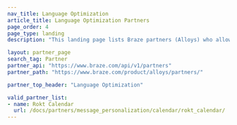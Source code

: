 ```yaml
---
nav_title: Language Optimization
article_title: Language Optimization Partners
page_order: 4
page_type: landing
description: "This landing page lists Braze partners (Alloys) who allow you to."

layout: partner_page
search_tag: Partner
partner_api: "https://www.braze.com/api/v1/partners"
partner_path: "https://www.braze.com/product/alloys/partners/"

partner_top_header: "Language Optimization"

valid_partner_list:
- name: Rokt Calendar
  url: /docs/partners/message_personalization/calendar/rokt_calendar/
---
```

